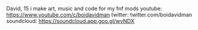 David, 15
i make art, music and code for my fnf mods
youtube: https://www.youtube.com/c/boidavidman
twitter: twitter.com/boidavidman
soundcloud: https://soundcloud.app.goo.gl/wvNDX
